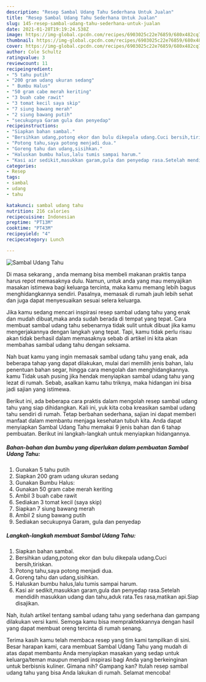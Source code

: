 ```yaml
---
description: "Resep Sambal Udang Tahu Sederhana Untuk Jualan"
title: "Resep Sambal Udang Tahu Sederhana Untuk Jualan"
slug: 145-resep-sambal-udang-tahu-sederhana-untuk-jualan
date: 2021-01-28T19:19:24.538Z
image: https://img-global.cpcdn.com/recipes/6903025c22e76859/680x482cq70/sambal-udang-tahu-foto-resep-utama.jpg
thumbnail: https://img-global.cpcdn.com/recipes/6903025c22e76859/680x482cq70/sambal-udang-tahu-foto-resep-utama.jpg
cover: https://img-global.cpcdn.com/recipes/6903025c22e76859/680x482cq70/sambal-udang-tahu-foto-resep-utama.jpg
author: Cole Schultz
ratingvalue: 3
reviewcount: 11
recipeingredient:
- "5 tahu putih"
- "200 gram udang ukuran sedang"
- " Bumbu Halus"
- "50 gram cabe merah keriting"
- "3 buah cabe rawit"
- "3 tomat kecil saya skip"
- "7 siung bawang merah"
- "2 siung bawang putih"
- "secukupnya Garam gula dan penyedap"
recipeinstructions:
- "Siapkan bahan sambal."
- "Bersihkan udang,potong ekor dan bulu dikepala udang.Cuci bersih,tiriskan."
- "Potong tahu,saya potong menjadi dua."
- "Goreng tahu dan udang,sisihkan."
- "Haluskan bumbu halus,lalu tumis sampai harum."
- "Kasi air sedikit,masukkan garam,gula dan penyedap rasa.Setelah mendidih masukkan udang dan tahu,aduk rata.Tes rasa,matikan api.Siap disajikan."
categories:
- Resep
tags:
- sambal
- udang
- tahu

katakunci: sambal udang tahu 
nutrition: 216 calories
recipecuisine: Indonesian
preptime: "PT13M"
cooktime: "PT43M"
recipeyield: "4"
recipecategory: Lunch

---
```



![Sambal Udang Tahu](https://img-global.cpcdn.com/recipes/6903025c22e76859/680x482cq70/sambal-udang-tahu-foto-resep-utama.jpg)

Di masa  sekarang , anda memang bisa membeli makanan praktis tanpa harus repot memasaknya dulu. Namun, untuk anda yang mau menyajikan masakan istimewa bagi keluarga tercinta, maka kamu memang lebih bagus menghidangkannya sendiri. Pasalnya, memasak di rumah jauh lebih sehat dan juga dapat menyesuaikan sesuai selera keluarga.

Jika kamu sedang mencari inspirasi resep sambal udang tahu yang enak dan mudah dibuat,maka anda sudah berada di tempat yang tepat. Cara membuat sambal udang tahu  sebenarnya tidak sulit untuk dibuat jika kamu mengerjakannya dengan langkah yang tepat. Tapi, kamu tidak perlu risau akan tidak berhasil dalam memasaknya 
sebab di artikel ini kita akan membahas sambal udang tahu dengan seksama.  



Nah buat kamu yang ingin memasak sambal udang tahu yang enak, ada beberapa tahap yang dapat dilakukan, mulai dari memilih jenis bahan, lalu penentuan bahan segar, hingga cara mengolah dan menghidangkannya. kamu Tidak usah pusing jika hendak menyiapkan sambal udang tahu yang lezat di rumah. Sebab, asalkan kamu  tahu triknya, maka hidangan ini bisa jadi sajian yang istimewa.

Berikut ini, ada beberapa cara praktis  dalam mengolah resep sambal udang tahu yang siap dihidangkan. Kali ini, yuk kita coba kreasikan sambal udang tahu sendiri di rumah. Tetap berbahan sederhana, sajian ini dapat memberi manfaat dalam membantu menjaga kesehatan tubuh kita. Anda dapat menyiapkan Sambal Udang Tahu memakai 9 jenis bahan dan 6 tahap pembuatan. Berikut ini langkah-langkah untuk menyiapkan hidangannya.

<!--inarticleads1-->

##### Bahan-bahan dan bumbu yang diperlukan dalam pembuatan Sambal Udang Tahu:

1. Gunakan 5 tahu putih
1. Siapkan 200 gram udang ukuran sedang
1. Gunakan  Bumbu Halus:
1. Gunakan 50 gram cabe merah keriting
1. Ambil 3 buah cabe rawit
1. Sediakan 3 tomat kecil (saya skip)
1. Siapkan 7 siung bawang merah
1. Ambil 2 siung bawang putih
1. Sediakan secukupnya Garam, gula dan penyedap




<!--inarticleads2-->

##### Langkah-langkah membuat Sambal Udang Tahu:

1. Siapkan bahan sambal.
1. Bersihkan udang,potong ekor dan bulu dikepala udang.Cuci bersih,tiriskan.
1. Potong tahu,saya potong menjadi dua.
1. Goreng tahu dan udang,sisihkan.
1. Haluskan bumbu halus,lalu tumis sampai harum.
1. Kasi air sedikit,masukkan garam,gula dan penyedap rasa.Setelah mendidih masukkan udang dan tahu,aduk rata.Tes rasa,matikan api.Siap disajikan.




Nah, itulah artikel tentang  sambal udang tahu  yang sederhana dan gampang dilakukan versi kami. Semoga kamu bisa mempraktekkannya dengan hasil yang dapat membuat oreng tercinta di rumah senang. 

Terima kasih kamu telah membaca resep yang tim kami tampilkan di sini. Besar harapan kami, cara membuat  Sambal Udang Tahu yang mudah di atas dapat membantu Anda menyiapkan masakan yang sedap untuk keluarga/teman maupun menjadi inspirasi bagi Anda yang berkeinginan untuk berbisnis kuliner. Gimana nih? Gampang kan? Itulah resep sambal udang tahu yang bisa Anda lakukan di rumah. Selamat mencoba!

